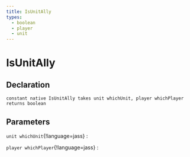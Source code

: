```yaml
---
title: IsUnitAlly
types:
  - boolean
  - player
  - unit
---
```


# IsUnitAlly

## Declaration

```jass
constant native IsUnitAlly takes unit whichUnit, player whichPlayer returns boolean
```

## Parameters
`unit whichUnit`{!language=jass}
: 

`player whichPlayer`{!language=jass}
: 
